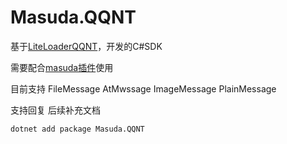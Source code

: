 # Masuda.QQNT

基于[LiteLoaderQQNT](https://github.com/LiteLoaderQQNT/LiteLoaderQQNT)，开发的C#SDK

需要配合[masuda插件](https://github.com/ssccinng/Masuda.LLPlugin)使用

目前支持 FileMessage AtMwssage ImageMessage PlainMessage

支持回复 后续补充文档

```
dotnet add package Masuda.QQNT
```
